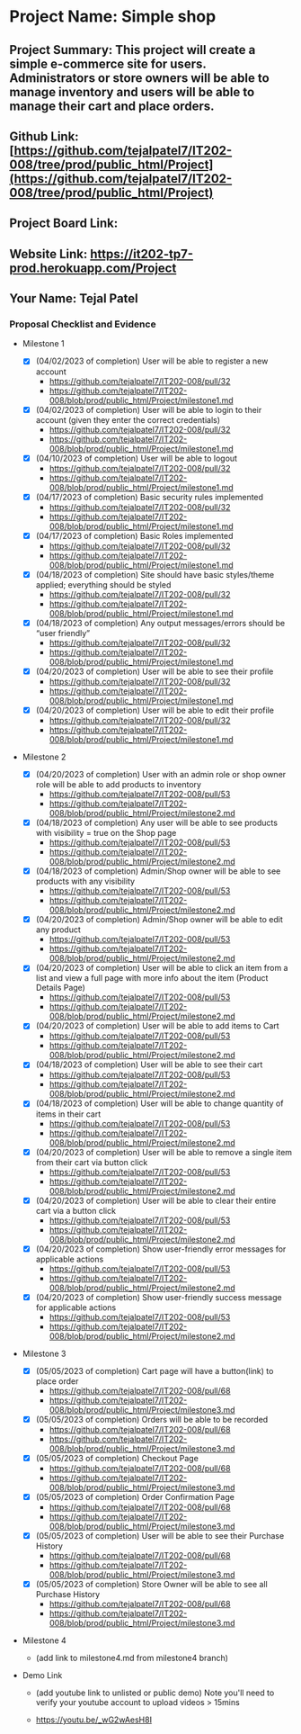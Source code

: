 # Project Name: Simple shop
## Project Summary:  This project will create a simple e-commerce site for users. Administrators or store owners will be able to manage inventory and users will be able to manage their cart and place orders.
## Github Link: [https://github.com/tejalpatel7/IT202-008/tree/prod/public_html/Project](https://github.com/tejalpatel7/IT202-008/tree/prod/public_html/Project)
## Project Board Link: 
## Website Link: https://it202-tp7-prod.herokuapp.com/Project
## Your Name: Tejal Patel

 <!-- Line item / Feature template (use this for each bullet point) -- DO NOT DELETE THIS SECTION


- [ ] \(mm/dd/yyyy of completion) Feature Title (from the proposal bullet point, if it's a sub-point indent it properly)
  -  Link to related .md file: [Link Name](link url)

 End Line item / Feature Template -- DO NOT DELETE THIS SECTION --> 
 
 
### Proposal Checklist and Evidence

- Milestone 1
    - [X] \(04/02/2023 of completion) User will be able to register a new account
        -  https://github.com/tejalpatel7/IT202-008/pull/32 
        -  https://github.com/tejalpatel7/IT202-008/blob/prod/public_html/Project/milestone1.md
    - [X] \(04/02/2023 of completion) User will be able to login to their account (given they enter the correct credentials)
        -  https://github.com/tejalpatel7/IT202-008/pull/32
        -  https://github.com/tejalpatel7/IT202-008/blob/prod/public_html/Project/milestone1.md
    - [X] \(04/10/2023 of completion) User will be able to logout
        -  https://github.com/tejalpatel7/IT202-008/pull/32
        -  https://github.com/tejalpatel7/IT202-008/blob/prod/public_html/Project/milestone1.md
    - [X] \(04/17/2023 of completion) Basic security rules implemented
        -  https://github.com/tejalpatel7/IT202-008/pull/32
        -  https://github.com/tejalpatel7/IT202-008/blob/prod/public_html/Project/milestone1.md
    - [X] \(04/17/2023 of completion) Basic Roles implemented
        -  https://github.com/tejalpatel7/IT202-008/pull/32
        -  https://github.com/tejalpatel7/IT202-008/blob/prod/public_html/Project/milestone1.md
    - [X] \(04/18/2023 of completion) Site should have basic styles/theme applied; everything should be styled
        -  https://github.com/tejalpatel7/IT202-008/pull/32
        -  https://github.com/tejalpatel7/IT202-008/blob/prod/public_html/Project/milestone1.md
    - [X] \(04/18/2023 of completion) Any output messages/errors should be “user friendly”
        -  https://github.com/tejalpatel7/IT202-008/pull/32
        -  https://github.com/tejalpatel7/IT202-008/blob/prod/public_html/Project/milestone1.md
    - [X] \(04/20/2023 of completion) User will be able to see their profile
        -  https://github.com/tejalpatel7/IT202-008/pull/32
        -  https://github.com/tejalpatel7/IT202-008/blob/prod/public_html/Project/milestone1.md
    - [X] \(04/20/2023 of completion) User will be able to edit their profile
        -  https://github.com/tejalpatel7/IT202-008/pull/32
        -  https://github.com/tejalpatel7/IT202-008/blob/prod/public_html/Project/milestone1.md

- Milestone 2
   - [X] \(04/20/2023 of completion) User with an admin role or shop owner role will be able to add products to inventory
        -  https://github.com/tejalpatel7/IT202-008/pull/53
        -  https://github.com/tejalpatel7/IT202-008/blob/prod/public_html/Project/milestone2.md 
    - [X] \(04/18/2023 of completion) Any user will be able to see products with visibility = true on the Shop page
        -  https://github.com/tejalpatel7/IT202-008/pull/53
        -  https://github.com/tejalpatel7/IT202-008/blob/prod/public_html/Project/milestone2.md
    - [X] \(04/18/2023 of completion) Admin/Shop owner will be able to see products with any visibility
        -  https://github.com/tejalpatel7/IT202-008/pull/53
        -  https://github.com/tejalpatel7/IT202-008/blob/prod/public_html/Project/milestone2.md
    - [X] \(04/20/2023 of completion) Admin/Shop owner will be able to edit any product
        -  https://github.com/tejalpatel7/IT202-008/pull/53
        -  https://github.com/tejalpatel7/IT202-008/blob/prod/public_html/Project/milestone2.md
    - [X] \(04/20/2023 of completion) User will be able to click an item from a list and view a full page with more info about the item (Product Details Page)
        -  https://github.com/tejalpatel7/IT202-008/pull/53
        -  https://github.com/tejalpatel7/IT202-008/blob/prod/public_html/Project/milestone2.md
    - [X] \(04/20/2023 of completion) User will be able to add items to Cart
        -  https://github.com/tejalpatel7/IT202-008/pull/53
        -  https://github.com/tejalpatel7/IT202-008/blob/prod/public_html/Project/milestone2.md
    - [X] \(04/18/2023 of completion) User will be able to see their cart
        -  https://github.com/tejalpatel7/IT202-008/pull/53
        -  https://github.com/tejalpatel7/IT202-008/blob/prod/public_html/Project/milestone2.md
    - [X] \(04/18/2023 of completion) User will be able to change quantity of items in their cart
        -  https://github.com/tejalpatel7/IT202-008/pull/53 
        -  https://github.com/tejalpatel7/IT202-008/blob/prod/public_html/Project/milestone2.md
    - [X] \(04/20/2023 of completion) User will be able to remove a single item from their cart via button click
        -  https://github.com/tejalpatel7/IT202-008/pull/53
        -  https://github.com/tejalpatel7/IT202-008/blob/prod/public_html/Project/milestone2.md
    - [X] \(04/20/2023 of completion) User will be able to clear their entire cart via a button click
        -  https://github.com/tejalpatel7/IT202-008/pull/53  
        -  https://github.com/tejalpatel7/IT202-008/blob/prod/public_html/Project/milestone2.md
    - [X] \(04/20/2023 of completion) Show user-friendly error messages for applicable actions
        -  https://github.com/tejalpatel7/IT202-008/pull/53 
        -  https://github.com/tejalpatel7/IT202-008/blob/prod/public_html/Project/milestone2.md
    - [X] \(04/20/2023 of completion) Show user-friendly success message for applicable actions
        -  https://github.com/tejalpatel7/IT202-008/pull/53
        -  https://github.com/tejalpatel7/IT202-008/blob/prod/public_html/Project/milestone2.md

- Milestone 3
   - [X] \(05/05/2023 of completion) Cart page will have a button(link) to place order
        -  https://github.com/tejalpatel7/IT202-008/pull/68
        -  https://github.com/tejalpatel7/IT202-008/blob/prod/public_html/Project/milestone3.md
    - [X] \(05/05/2023 of completion) Orders will be able to be recorded
        -  https://github.com/tejalpatel7/IT202-008/pull/68
        -  https://github.com/tejalpatel7/IT202-008/blob/prod/public_html/Project/milestone3.md
    - [X] \(05/05/2023 of completion) Checkout Page
        -  https://github.com/tejalpatel7/IT202-008/pull/68
        -  https://github.com/tejalpatel7/IT202-008/blob/prod/public_html/Project/milestone3.md
    - [X] \(05/05/2023 of completion) Order Confirmation Page
        -  https://github.com/tejalpatel7/IT202-008/pull/68  
        -  https://github.com/tejalpatel7/IT202-008/blob/prod/public_html/Project/milestone3.md 
    - [X] \(05/05/2023 of completion) User will be able to see their Purchase History
        -  https://github.com/tejalpatel7/IT202-008/pull/68
        -  https://github.com/tejalpatel7/IT202-008/blob/prod/public_html/Project/milestone3.md
    - [X] \(05/05/2023 of completion) Store Owner will be able to see all Purchase History
        -  https://github.com/tejalpatel7/IT202-008/pull/68 
        -  https://github.com/tejalpatel7/IT202-008/blob/prod/public_html/Project/milestone3.md

- Milestone 4
  - (add link to milestone4.md from milestone4 branch)

- Demo Link
  - (add youtube link to unlisted or public demo) Note you'll need to verify your youtube account to upload videos > 15mins

  - https://youtu.be/_wG2wAesH8I

  